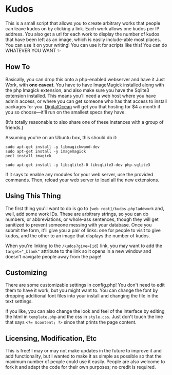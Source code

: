 # Kudos

This is a small script that allows you to create arbitrary works that people can leave kudos on by clicking a link. Each work allows one kudos per IP address. You also get a url for each work to display the number of kudos that have been left as an image, which is easily include-able most places. You can use it on your writing! You can use it for scripts like this! You can do WHATEVER YOU WANT ✨

## How To

Basically, you can drop this onto a php-enabled webserver and have it Just Work, with **one caveat**. You have to have ImageMagick installed along with the php Imagick extension, and also make sure you have the Sqlite3 extension installed. This means you'll need a web host where you have admin access, or where you can get someone who has that access to install packages for you. [DigitalOcean](https://digitalocean.com/) will get you that hosting for $4 a month if you so choose—it'll run on the smallest specs they have.

(It's totally reasonable to also share one of these instances with a group of friends.)

Assuming you're on an Ubuntu box, this should do it:

```
sudo apt-get install -y libmagickwand-dev 
sudo apt-get install -y imagemagick
pecl install imagick

sudo apt-get install -y libsqlite3-0 libsqlite3-dev php-sqlite3
```

If it says to enable any modules for your web server, use the provided commands. Then, reload your web server to load all the new extensions.

## Using This Thing

The first thing you'll want to do is go to `[web root]/kudos.php?addwork` and, well, add some work IDs. These are arbitrary strings, so you can do numbers, or abbreviations, or whole-ass sentences, though they will get sanitized to prevent someone messing with your database. Once you submit the form, it'll give you a pair of links: one for people to visit to give kudos, and the other to an image that displays the number of kudos.

When you're linking to the `/kudos?give=[id]` link, you may want to add the `target="_blank"` attribute to the link so it opens in a new window and doesn't navigate people away from the page!


## Customizing

There are some customizable settings in config.php! You don't need to edit them to have it work, but you might want to. You can change the font by dropping additional font files into your install and changing the file in the text settings.

If you like, you can also change the look and feel of the interface by editing the html in `template.php` and the css in `style.css`. Just don't touch the line that says `<?= $content; ?>` since that prints the page content.

## Licensing, Modification, Etc

This is free! I may or may not make updates in the future to improve it and add functionality, but I wanted to make it as simple as possible so that the maximum number of people could use it easily. People are also welcome to fork it and adapt the code for their own purposes; no credit is required.
